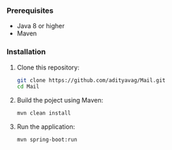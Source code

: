 ### Prerequisites

- Java 8 or higher
- Maven

### Installation

1. Clone this repository:

   ```sh
   git clone https://github.com/adityavag/Mail.git
   cd Mail
2. Build the poject using Maven:

   ```sh
   mvn clean install
3. Run the application:
   ```sh
   mvn spring-boot:run
